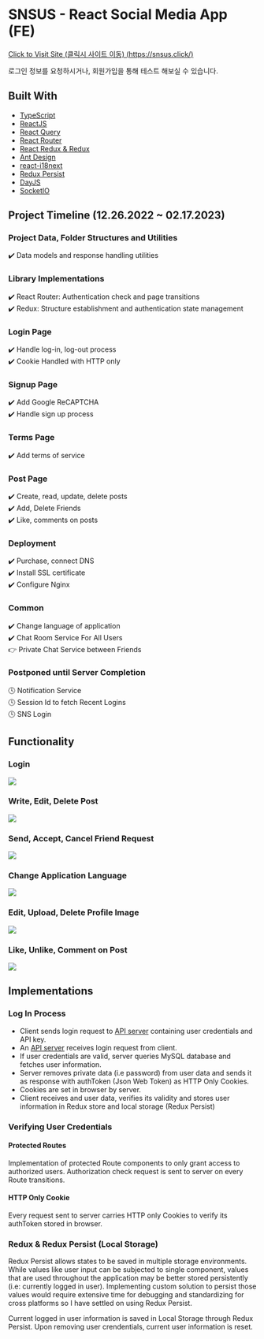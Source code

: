 # SNSUS - React Social Media App (FE)

[Click to Visit Site (클릭시 사이트 이동) (https://snsus.click/)](https://snsus.click/)

로그인 정보를 요청하시거나, 회원가입을 통해 테스트 해보실 수 있습니다.

## Built With

- [TypeScript](https://www.typescriptlang.org/)
- [ReactJS](https://reactjs.org/)
- [React Query](https://react-query-v3.tanstack.com/)
- [React Router](https://reactrouter.com/en/main)
- [React Redux & Redux](https://react-redux.js.org/)
- [Ant Design](https://ant.design/)
- [react-i18next](https://react.i18next.com/)
- [Redux Persist](https://www.npmjs.com/package/redux-persist)
- [DayJS](https://day.js.org/)
- [SocketIO](https://socket.io/)

## Project Timeline (12.26.2022 ~ 02.17.2023)

### Project Data, Folder Structures and Utilities

✔️ Data models and response handling utilities

### Library Implementations

✔️ React Router: Authentication check and page transitions  
✔️ Redux: Structure establishment and authentication state management

### Login Page

✔️ Handle log-in, log-out process  
✔️ Cookie Handled with HTTP only

### Signup Page

✔️ Add Google ReCAPTCHA  
✔️ Handle sign up process

### Terms Page

✔️ Add terms of service

### Post Page

✔️ Create, read, update, delete posts  
✔️ Add, Delete Friends  
✔️ Like, comments on posts

### Deployment

✔️ Purchase, connect DNS  
✔️ Install SSL certificate  
✔️ Configure Nginx

### Common

✔️ Change language of application  
✔️ Chat Room Service For All Users  
👉 Private Chat Service between Friends  

### Postponed until Server Completion

🕓 Notification Service  
🕓 Session Id to fetch Recent Logins  
🕓 SNS Login

## Functionality

### Login

![](prev_login.gif)

### Write, Edit, Delete Post

![](prev_post.gif)

### Send, Accept, Cancel Friend Request

![](prev_friend.gif)

### Change Application Language

![](prev_lang.gif)

### Edit, Upload, Delete Profile Image

![](prev_picture.gif)

### Like, Unlike, Comment on Post

![](prev_comment.gif)

## Implementations

### Log In Process

- Client sends login request to [API server](https://github.com/soooooyoung/social-app-server) containing user credentials and API key.
- An [API server](https://github.com/soooooyoung/social-app-server) receives login request from client.
- If user credentials are valid, server queries MySQL database and fetches user information.
- Server removes private data (i.e password) from user data and sends it as response with authToken (Json Web Token) as HTTP Only Cookies.
- Cookies are set in browser by server.
- Client receives and user data, verifies its validity and stores user information in Redux store and local storage (Redux Persist)

### Verifying User Credentials

#### Protected Routes

Implementation of protected Route components to only grant access to authorized users. Authorization check request is sent to server on every Route transitions.

#### HTTP Only Cookie

Every request sent to server carries HTTP only Cookies to verify its authToken stored in browser.

### Redux & Redux Persist (Local Storage)

Redux Persist allows states to be saved in multiple storage environments. While values like user input can be subjected to single component, values that are used throughout the application may be better stored persistently (i.e: currently logged in user). Implementing custom solution to persist those values would require extensive time for debugging and standardizing for cross platforms so I have settled on using Redux Persist.

Current logged in user information is saved in Local Storage through Redux Persist. Upon removing user crendentials, current user information is reset.

